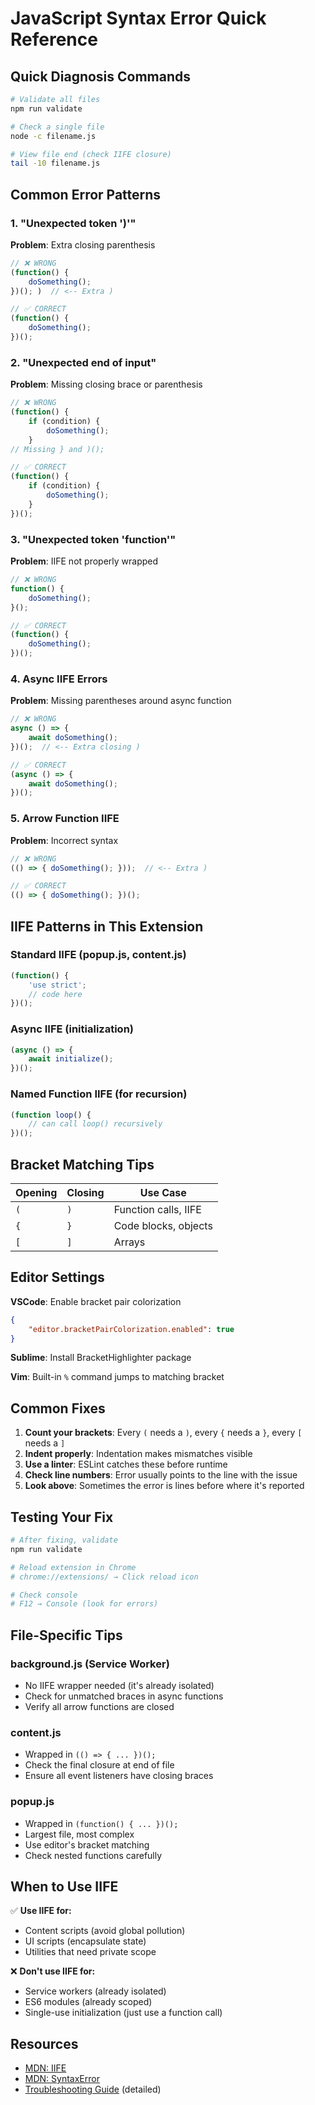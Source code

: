 # JavaScript Syntax Error Quick Reference

## Quick Diagnosis Commands

```bash
# Validate all files
npm run validate

# Check a single file
node -c filename.js

# View file end (check IIFE closure)
tail -10 filename.js
```

## Common Error Patterns

### 1. "Unexpected token ')'"

**Problem**: Extra closing parenthesis
```javascript
// ❌ WRONG
(function() {
    doSomething();
})(); )  // <-- Extra )

// ✅ CORRECT
(function() {
    doSomething();
})();
```

### 2. "Unexpected end of input"

**Problem**: Missing closing brace or parenthesis
```javascript
// ❌ WRONG
(function() {
    if (condition) {
        doSomething();
    }
// Missing } and )();

// ✅ CORRECT
(function() {
    if (condition) {
        doSomething();
    }
})();
```

### 3. "Unexpected token 'function'"

**Problem**: IIFE not properly wrapped
```javascript
// ❌ WRONG
function() {
    doSomething();
}();

// ✅ CORRECT
(function() {
    doSomething();
})();
```

### 4. Async IIFE Errors

**Problem**: Missing parentheses around async function
```javascript
// ❌ WRONG
async () => {
    await doSomething();
})();  // <-- Extra closing )

// ✅ CORRECT
(async () => {
    await doSomething();
})();
```

### 5. Arrow Function IIFE

**Problem**: Incorrect syntax
```javascript
// ❌ WRONG
(() => { doSomething(); }));  // <-- Extra )

// ✅ CORRECT
(() => { doSomething(); })();
```

## IIFE Patterns in This Extension

### Standard IIFE (popup.js, content.js)
```javascript
(function() {
    'use strict';
    // code here
})();
```

### Async IIFE (initialization)
```javascript
(async () => {
    await initialize();
})();
```

### Named Function IIFE (for recursion)
```javascript
(function loop() {
    // can call loop() recursively
})();
```

## Bracket Matching Tips

| Opening | Closing | Use Case |
|---------|---------|----------|
| `(`     | `)`     | Function calls, IIFE |
| `{`     | `}`     | Code blocks, objects |
| `[`     | `]`     | Arrays |

## Editor Settings

**VSCode**: Enable bracket pair colorization
```json
{
    "editor.bracketPairColorization.enabled": true
}
```

**Sublime**: Install BracketHighlighter package

**Vim**: Built-in `%` command jumps to matching bracket

## Common Fixes

1. **Count your brackets**: Every `(` needs a `)`, every `{` needs a `}`, every `[` needs a `]`
2. **Indent properly**: Indentation makes mismatches visible
3. **Use a linter**: ESLint catches these before runtime
4. **Check line numbers**: Error usually points to the line with the issue
5. **Look above**: Sometimes the error is lines before where it's reported

## Testing Your Fix

```bash
# After fixing, validate
npm run validate

# Reload extension in Chrome
# chrome://extensions/ → Click reload icon

# Check console
# F12 → Console (look for errors)
```

## File-Specific Tips

### background.js (Service Worker)
- No IIFE wrapper needed (it's already isolated)
- Check for unmatched braces in async functions
- Verify all arrow functions are closed

### content.js
- Wrapped in `(() => { ... })();`
- Check the final closure at end of file
- Ensure all event listeners have closing braces

### popup.js
- Wrapped in `(function() { ... })();`
- Largest file, most complex
- Use editor's bracket matching
- Check nested functions carefully

## When to Use IIFE

✅ **Use IIFE for:**
- Content scripts (avoid global pollution)
- UI scripts (encapsulate state)
- Utilities that need private scope

❌ **Don't use IIFE for:**
- Service workers (already isolated)
- ES6 modules (already scoped)
- Single-use initialization (just use a function call)

## Resources

- [MDN: IIFE](https://developer.mozilla.org/en-US/docs/Glossary/IIFE)
- [MDN: SyntaxError](https://developer.mozilla.org/en-US/docs/Web/JavaScript/Reference/Global_Objects/SyntaxError)
- [Troubleshooting Guide](TROUBLESHOOTING_JS_ERRORS.md) (detailed)
